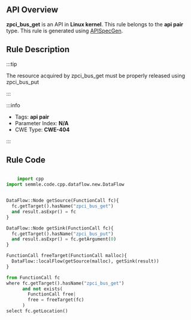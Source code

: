 ---
---


## API Overview
**zpci_bus_get** is an API in **Linux kernel**. This rule belongs to the **api pair** type. This rule is generated using [APISpecGen](../../tools/APISpecGen).
## Rule Description

:::tip

The resource acquired by zpci_bus_get must be properly released using zpci_bus_put

:::

:::info

- Tags: **api pair**
- Parameter Index: **N/A**
- CWE Type: **CWE-404**

:::

## Rule Code
```python

    import cpp
import semmle.code.cpp.dataflow.new.DataFlow


DataFlow::Node getSource(FunctionCall fc){
  fc.getTarget().hasName("zpci_bus_get")
  and result.asExpr() = fc
}

DataFlow::Node getSink(FunctionCall fc){
  fc.getTarget().hasName("zpci_bus_put")
  and result.asExpr() = fc.getArgument(0)
}

FunctionCall freeTarget(FunctionCall malloc){
  DataFlow::localFlow(getSource(malloc), getSink(result))
}

from FunctionCall fc
where fc.getTarget().hasName("zpci_bus_get")
      and not exists(
        FunctionCall free| 
        free = freeTarget(fc)
      )
select fc.getLocation()

    
```